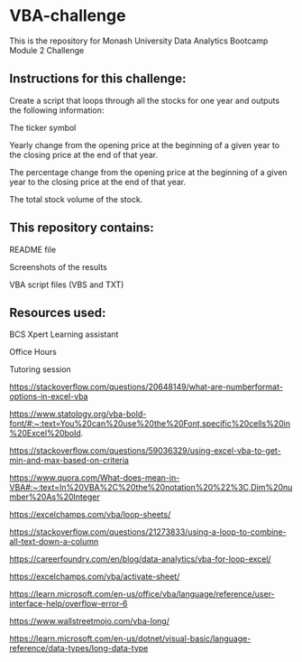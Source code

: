 # VBA-challenge
This is the repository for Monash University Data Analytics Bootcamp Module 2 Challenge

Instructions for this challenge:
--------------------------------------------------------------------------------------------------------------------------------
Create a script that loops through all the stocks for one year and outputs the following information:

The ticker symbol

Yearly change from the opening price at the beginning of a given year to the closing price at the end of that year.

The percentage change from the opening price at the beginning of a given year to the closing price at the end of that year.

The total stock volume of the stock.

This repository contains:
---------------------------------------------------------------------------------------------------------------------------------
README file

Screenshots of the results 

VBA script files (VBS and TXT)

Resources used:
--------------------------------------------------------------------------------------------------------------------------------
BCS Xpert Learning assistant 

Office Hours

Tutoring session

https://stackoverflow.com/questions/20648149/what-are-numberformat-options-in-excel-vba

https://www.statology.org/vba-bold-font/#:~:text=You%20can%20use%20the%20Font,specific%20cells%20in%20Excel%20bold.

https://stackoverflow.com/questions/59036329/using-excel-vba-to-get-min-and-max-based-on-criteria

https://www.quora.com/What-does-mean-in-VBA#:~:text=In%20VBA%2C%20the%20notation%20%22%3C,Dim%20number%20As%20Integer

https://excelchamps.com/vba/loop-sheets/

https://stackoverflow.com/questions/21273833/using-a-loop-to-combine-all-text-down-a-column

https://careerfoundry.com/en/blog/data-analytics/vba-for-loop-excel/

https://excelchamps.com/vba/activate-sheet/

https://learn.microsoft.com/en-us/office/vba/language/reference/user-interface-help/overflow-error-6

https://www.wallstreetmojo.com/vba-long/

https://learn.microsoft.com/en-us/dotnet/visual-basic/language-reference/data-types/long-data-type
